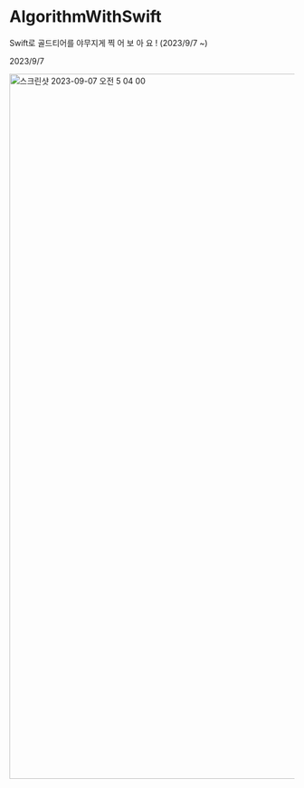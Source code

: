 # AlgorithmWithSwift
Swift로 골드티어를 야무지게 찍 어 보 아 요 ! (2023/9/7 ~)

2023/9/7

<img width="1244" alt="스크린샷 2023-09-07 오전 5 04 00" src="https://github.com/GodSamble/AlgorithmWithSwift/assets/105866831/98cc589a-31af-42a9-8b7f-b38c53f4b666">

